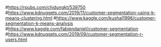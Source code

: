 #https://rpubs.com/chidungkt/539750
#https://www.kdnuggets.com/2019/11/customer-segmentation-using-k-means-clustering.html
#https://www.kaggle.com/kushal1996/customer-segmentation-k-means-analysis
#https://www.kaggle.com/fabiendaniel/customer-segmentation
#https://www.kdnuggets.com/2019/09/customer-segmentation-r-users.html
